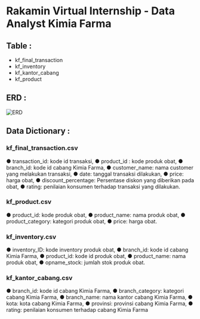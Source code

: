 # Rakamin Virtual Internship - Data Analyst Kimia Farma

## Table :
- kf_final_transaction
- kf_inventory
- kf_kantor_cabang
- kf_product

## ERD :

 ![ERD](https://github.com/ratanasurya/data-analyst-portofolio/assets/158171641/54e611c0-373c-402c-9d3d-8f55402a947b)

## Data Dictionary : 
### kf_final_transaction.csv
   ● transaction_id: kode id transaksi,
   ● product_id : kode produk obat,
   ● branch_id: kode id cabang Kimia Farma,
   ● customer_name: nama customer yang melakukan transaksi,
   ● date: tanggal transaksi dilakukan,
   ● price: harga obat,
   ● discount_percentage: Persentase diskon yang diberikan pada obat,
   ● rating: penilaian konsumen terhadap transaksi yang dilakukan.
### kf_product.csv
   ● product_id: kode produk obat,
   ● product_name: nama produk obat,
   ● product_category: kategori produk obat,
   ● price: harga obat.
### kf_inventory.csv
   ● inventory_ID: kode inventory produk obat,
   ● branch_id: kode id cabang Kimia Farma,
   ● product_id: kode id produk obat,
   ● product_name: nama produk obat,
   ● opname_stock: jumlah stok produk obat.
### kf_kantor_cabang.csv
   ● branch_id: kode id cabang Kimia Farma,
   ● branch_category: kategori cabang Kimia Farma,
   ● branch_name: nama kantor cabang Kimia Farma,
   ● kota: kota cabang Kimia Farma,
   ● provinsi: provinsi cabang Kimia Farma,
   ● rating: penilaian konsumen terhadap cabang Kimia Farma